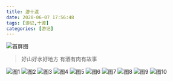 ```yaml
---
title: 游十渡
date: 2020-06-07 17:56:48
tags: [游记,十渡]
categories: [游记]
---
```


![首屏图](https://s1.ax1x.com/2020/07/17/Uy0abn.jpg)

<!-- more -->

> 好山好水好地方 有酒有肉有故事

![图1](https://s1.ax1x.com/2020/07/17/UydLSe.jpg)
![图2](https://s1.ax1x.com/2020/07/17/UydXyd.jpg)
![图3](https://s1.ax1x.com/2020/07/17/UydbWD.jpg)
![图4](https://s1.ax1x.com/2020/07/17/Uydoo6.jpg)
![图5](https://s1.ax1x.com/2020/07/17/UydHJO.jpg)
![图6](https://s1.ax1x.com/2020/07/17/Uydzwt.jpg)
![图7](https://s1.ax1x.com/2020/07/17/UydxeI.jpg)
![图8](https://s1.ax1x.com/2020/07/17/UydjOA.jpg)
![图9](https://s1.ax1x.com/2020/07/17/UywSTP.jpg)
![图10](https://s1.ax1x.com/2020/07/17/Uyd7FK.jpg)
